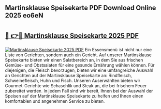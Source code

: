 ## Martinsklause Speisekarte PDF Download Online 2025 eo6eN

# <h2><a href="http://gcdw5pd.nevu.top/?p=Martinsklause+Speisekarte">🔗 👉🔴 Martinsklause Speisekarte 2025 PDF</a></h2>

[![Martinsklause Speisekarte 2025 PDF](https://i.imgur.com/dBaPXMq.png)](http://gcdw5pd.nevu.top/?p=Martinsklause+Speisekarte)
Ein Essensmenü ist nicht nur eine Liste von Gerichten, sondern auch ein Gericht. Auf unserer Martinsklause Speisekarte bieten wir einen Salatbereich an, in dem Sie aus frischen Gemüse- und Obstsalaten für eine gesunde Ernährung wählen können. Für diejenigen, die Fleisch bevorzugen, bieten wir eine umfangreiche Auswahl an Gerichten auf der Martinsklause Speisekarte an: Rindfleisch, Schweinefleisch, Huhn und Fisch. Unseren Auserwählten bieten wir Gourmet-Gerichte wie Schaschlik und Steak an, die bei frischem Feuer zubereitet werden. In jedem Fall sind wir bereit, Ihnen bei der Auswahl der Speisen auf der Martinsklause Speisekarte zu helfen und Ihnen einen komfortablen und angenehmen Service zu bieten.
